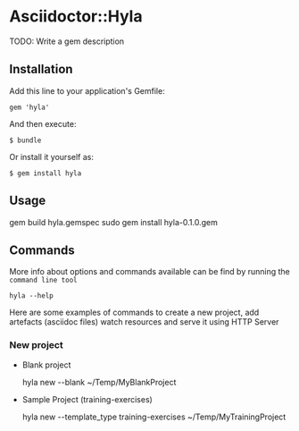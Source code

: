 # Asciidoctor::Hyla

TODO: Write a gem description

## Installation

Add this line to your application's Gemfile:

    gem 'hyla'

And then execute:

    $ bundle

Or install it yourself as:

    $ gem install hyla

## Usage

gem build hyla.gemspec
sudo gem install hyla-0.1.0.gem

## Commands

More info about options and commands available can be find by running the `command line tool`

    hyla --help

Here are some examples of commands to create a new project, add artefacts (asciidoc files) watch resources and serve it using HTTP Server

### New project

- Blank project

    hyla new --blank ~/Temp/MyBlankProject

- Sample Project (training-exercises)

    hyla new --template_type training-exercises ~/Temp/MyTrainingProject